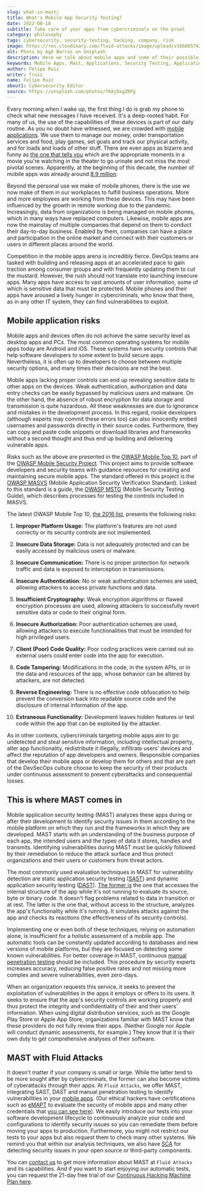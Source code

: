 ```yaml
---
slug: what-is-mast/
title: What's Mobile App Security Testing?
date: 2022-08-18
subtitle: Take care of your apps from cybercriminals on the prowl
category: philosophy
tags: cybersecurity, security-testing, hacking, company, risk
image: https://res.cloudinary.com/fluid-attacks/image/upload/v1660857426/blog/what-is-mast/cover_mast.webp
alt: Photo by Agê Barros on Unsplash
description: Here we talk about mobile apps and some of their possible security risks, as well as what MAST is and how it can contribute to app security.
keywords: Mobile Apps, Mast, Applications, Security Testing, Application Security, Sast, Dast, Ethical Hacking, Pentesting
author: Felipe Ruiz
writer: fruiz
name: Felipe Ruiz
about1: Cybersecurity Editor
source: https://unsplash.com/photos/fKAjOxgZNPg
---
```


Every morning when I wake up,
the first thing I do is grab my phone
to check what new messages I have received.
It's a deep-rooted habit.
For many of us,
the use of the capabilities of these devices is part of our daily routine.
As you no doubt have witnessed,
we are crowded with [mobile applications](../../systems/mobile-apps/).
We use them to manage our money,
order transportation services and food,
play games, set goals and track our physical activity,
and for loads and loads of other stuff.
There are even apps as bizarre and funny
as [the one that tells you](https://runpee.com/)
which are the appropriate moments in a movie
you're watching in the theater
to go urinate and not miss the most pivotal scenes.
Apparently,
at the beginning of this decade,
the number of mobile apps was already around [8.9 million](http://www.forbes.com/sites/johnkoetsier/2020/02/28/there-are-now-89-million-mobile-apps-and-china-is-40-of-mobile-app-spending/).

Beyond the personal use we make of mobile phones,
there is the use we now make of them in our workplaces
to fulfill business operations.
More and more employees are working from these devices.
This may have been influenced by the growth in remote working
due to the pandemic.
Increasingly,
data from organizations is being managed on mobile phones,
which in many ways have replaced computers.
Likewise,
mobile apps are now the mainstay of multiple companies
that depend on them to conduct their day-to-day business.
Enabled by them,
companies can have a place and participation in the online market
and connect with their customers or users
in different places around the world.

Competition in the mobile apps arena is incredibly fierce.
DevOps teams are tasked with building and releasing apps
at an accelerated pace
to gain traction among consumer groups
and with frequently updating them to cut the mustard.
However,
the rush should not translate into launching insecure apps.
Many apps have access to vast amounts of user information,
some of which is sensitive data that must be protected.
Mobile phones and their apps have aroused a lively hunger in cybercriminals,
who know that there,
as in any other IT system,
they can find vulnerabilities to exploit.

## Mobile application risks

Mobile apps and devices often do not achieve the same security level
as desktop apps and PCs.
The most common operating systems for mobile apps today are Android and iOS.
These systems have security controls
that help software developers to some extent to build secure apps.
Nevertheless,
it is often up to developers to choose between multiple security options,
and many times their decisions are not the best.

Mobile apps lacking proper controls can end up revealing sensitive data
to other apps on the devices.
Weak authentication,
authorization and data entry checks can be easily bypassed
by malicious users and malware.
On the other hand,
the absence of robust encryption
for data storage and transmission
is quite hazardous.
All these weaknesses are due to ignorance and mistakes
in the development process.
In this regard,
rookie developers
(although experts may commit these errors too)
can also innocently embed usernames and passwords
directly in their source codes.
Furthermore,
they can copy and paste code snippets
or download libraries and frameworks
without a second thought
and thus end up building and delivering vulnerable apps.

Risks such as the above are presented in the [OWASP Mobile Top 10](https://docs.fluidattacks.com/criteria/compliance/owaspm10),
part of the [OWASP Mobile Security Project](https://owasp.org/www-project-mobile-security/).
This project aims to provide software developers and security teams
with guidance resources for creating and maintaining secure mobile apps.
The standard offered in this project is the [OWASP MASVS](https://docs.fluidattacks.com/criteria/compliance/owaspmasvs)
(Mobile Application Security Verification Standard).
Linked to this standard is a guide,
the [OWASP MSTG](https://owasp.org/www-project-mobile-security-testing-guide/)
(Mobile Security Testing Guide),
which describes processes for testing the controls included in MASVS.

The latest OWASP Mobile Top 10,
[the 2016 list](https://owasp.org/www-project-mobile-top-10/2016-risks/),
presents the following risks:

1. **Improper Platform Usage:**
   The platform's features are not used correctly
   or its security controls are not implemented.

2. **Insecure Data Storage:**
   Data is not adequately protected
   and can be easily accessed by malicious users or malware.

3. **Insecure Communication:**
   There is no proper protection for network traffic
   and data is exposed to interception in transmissions.

4. **Insecure Authentication:**
   No or weak authentication schemes are used,
   allowing attackers to access private functions and data.

5. **Insufficient Cryptography:**
   Weak encryption algorithms or flawed encryption processes are used,
   allowing attackers to successfully revert sensitive data or code
   to their original form.

6. **Insecure Authorization:**
   Poor authentication schemes are used,
   allowing attackers to execute functionalities
   that must be intended for high privileged users.

7. **Client (Poor) Code Quality:**
   Poor coding practices were carried out
   so external users could enter code into the app for execution.

8. **Code Tampering:**
   Modifications in the code,
   in the system APIs,
   or in the data and resources of the app,
   whose behavior can be altered by attackers,
   are not detected.

9. **Reverse Engineering:**
   There is no effective code obfuscation
   to help prevent the conversion back into readable source code
   and the disclosure of internal information of the app.

10. **Extraneous Functionality:**
    Development leaves hidden features or test code within the app
    that can be exploited by the attacker.

As in other contexts,
cybercriminals targeting mobile apps aim to go undetected
and steal sensitive information,
including intellectual property,
alter app functionality,
redistribute it illegally,
infiltrate users' devices
and affect the reputation of app developers and owners.
Responsible companies that develop their mobile apps
or develop them for others
and that are part of the DevSecOps culture
choose to keep the security of their products under continuous assessment
to prevent cyberattacks and consequential losses.

## This is where MAST comes in

Mobile application security testing
(MAST) analyzes these apps
during or after their development
to identify security issues in them
according to the mobile platform on which they run
and the frameworks in which they are developed.
MAST starts with an understanding of the business purpose of each app,
the intended users and the types of data it stores,
handles and transmits.
Identifying vulnerabilities during MAST
must be quickly followed by their remediation
to reduce the attack surface
and thus protect organizations and their users or customers
from threat actors.

The most commonly used evaluation techniques in MAST
for vulnerability detection
are static application security testing ([SAST](../../categories/sast/))
and dynamic application security testing ([DAST](../../categories/dast/)).
[The former is](../sastisfying-app-security/) the one
that accesses the internal structure of the app
while it's not running
to evaluate its source, byte or binary code.
It doesn't flag problems related to data in transition or at rest.
The latter is the one that,
without access to the structure,
analyzes the app's functionality while it's running.
It simulates attacks against the app and checks its reactions
(the effectiveness of its security controls).

Implementing one or even both of these techniques,
relying on automation alone,
is insufficient for a holistic assessment of a mobile app.
The automatic tools can be constantly updated
according to databases and new versions of mobile platforms,
but they are focused on detecting some known vulnerabilities.
For better coverage in MAST,
continuous [manual penetration testing](../../solutions/penetration-testing/)
should be included.
This procedure by security experts increases accuracy,
reducing false positive rates
and not missing more complex and severe vulnerabilities,
even zero-days.

When an organization requests this service,
it seeks to prevent the exploitation of vulnerabilities
in the apps it employs or offers to its users.
It seeks to ensure that the app's security controls are working properly
and thus protect the integrity and confidentiality of their
and their users' information.
When using digital distribution services,
such as the Google Play Store or Apple App Store,
organizations familiar with MAST
know that these providers do not fully review their apps.
(Neither Google nor Apple will conduct dynamic assessments, for example.)
They know that it is their own duty
to get comprehensive analyses of their software.

## MAST with Fluid Attacks

It doesn't matter if your company is small or large.
While the latter tend to be more sought after by cybercriminals,
the former can also become victims of cyberattacks through their apps.
At `Fluid Attacks`,
we offer MAST,
integrating SAST, DAST and manual penetration testing
to identify vulnerabilities in your [mobile apps](../../systems/mobile-apps/).
(Our ethical hackers have certifications such as [eMAPT](../../about-us/certifications/emapt/)
to evaluate the security of mobile apps
and many other credentials that [you can see here](../../about-us/certifications/)).
We easily introduce our tests into your software development lifecycle
to continuously analyze your code and configurations
to identify security issues
so you can remediate them before moving your apps to production.
Furthermore,
you might not restrict our tests to your apps
but also request them to check many other systems.
We remind you that within our analysis techniques,
we also have [SCA](../../categories/sca/)
for detecting security issues
in your open source or third-party components.

You can [contact us](../../contact-us/)
to get more information about MAST at `Fluid Attacks`
and its capabilities.
And if you want to start enjoying our automatic tests,
you can request the 21-day free trial
of our [Continuous Hacking Machine Plan here](../../free-trial).
